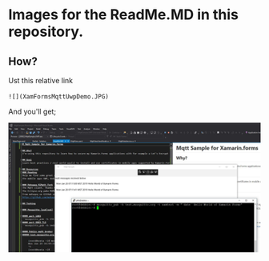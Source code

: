 # Images for the ReadMe.MD in this repository.

## How?

Ust this relative link

`![](XamFormsMqttUwpDemo.JPG)`

And you'll get;

![](XamFormsMqttUwpDemo.JPG)

